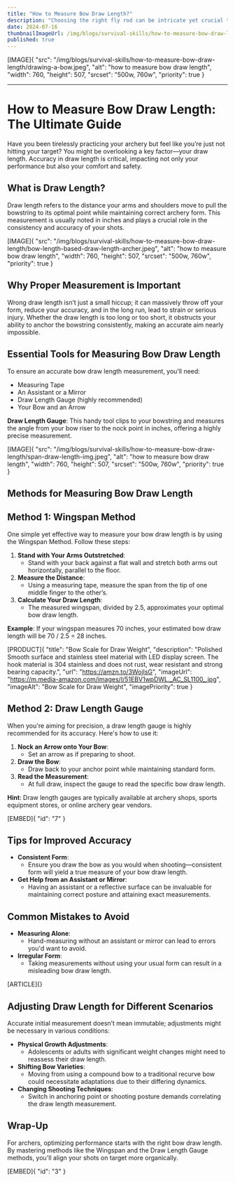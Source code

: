 ```yaml
---
title: "How to Measure Bow Draw Length?"
description: "Choosing the right fly rod can be intricate yet crucial to your success and enjoyment as an angler."
date: 2024-07-16
thumbnailImageUrl: /img/blogs/survival-skills/how-to-measure-bow-draw-length/drawing-a-bow.jpeg
published: true
---
```


[IMAGE]{ "src": "/img/blogs/survival-skills/how-to-measure-bow-draw-length/drawing-a-bow.jpeg", "alt": "how to measure bow draw length", "width": 760, "height": 507, "srcset": "500w, 760w", "priority": true }

---

# How to Measure Bow Draw Length: The Ultimate Guide

Have you been tirelessly practicing your archery but feel like you’re just not hitting your target? You might be overlooking a key factor—your draw length. Accuracy in draw length is critical, impacting not only your performance but also your comfort and safety.

## What is Draw Length?

Draw length refers to the distance your arms and shoulders move to pull the bowstring to its optimal point while maintaining correct archery form. This measurement is usually noted in inches and plays a crucial role in the consistency and accuracy of your shots.

[IMAGE]{ "src": "/img/blogs/survival-skills/how-to-measure-bow-draw-length/bow-length-based-draw-length-archer.jpeg", "alt": "how to measure bow draw length", "width": 760, "height": 507, "srcset": "500w, 760w", "priority": true }

## Why Proper Measurement is Important

Wrong draw length isn’t just a small hiccup; it can massively throw off your form, reduce your accuracy, and in the long run, lead to strain or serious injury. Whether the draw length is too long or too short, it obstructs your ability to anchor the bowstring consistently, making an accurate aim nearly impossible.

## Essential Tools for Measuring Bow Draw Length

To ensure an accurate bow draw length measurement, you’ll need:
- Measuring Tape
- An Assistant or a Mirror
- Draw Length Gauge (highly recommended)
- Your Bow and an Arrow

**Draw Length Gauge**: This handy tool clips to your bowstring and measures the angle from your bow riser to the nock point in inches, offering a highly precise measurement.

[IMAGE]{ "src": "/img/blogs/survival-skills/how-to-measure-bow-draw-length/span-draw-length-img.jpeg", "alt": "how to measure bow draw length", "width": 760, "height": 507, "srcset": "500w, 760w", "priority": true }

## Methods for Measuring Bow Draw Length

## Method 1: Wingspan Method

One simple yet effective way to measure your bow draw length is by using the Wingspan Method. Follow these steps:
1. **Stand with Your Arms Outstretched**:
   - Stand with your back against a flat wall and stretch both arms out horizontally, parallel to the floor.
2. **Measure the Distance**:
   - Using a measuring tape, measure the span from the tip of one middle finger to the other’s.
3. **Calculate Your Draw Length**:
   - The measured wingspan, divided by 2.5, approximates your optimal bow draw length.

**Example**: If your wingspan measures 70 inches, your estimated bow draw length will be 70 / 2.5 = 28 inches.


[PRODUCT]{ "title": "Bow Scale for Draw Weight", "description": "Polished Smooth surface and stainless steel material with LED display screen. The hook material is 304 stainless and does not rust, wear resistant and strong bearing capacity.", "url": "https://amzn.to/3WojIsG", "imageUrl": "https://m.media-amazon.com/images/I/51EBV1wpDWL._AC_SL1100_.jpg", "imageAlt": "Bow Scale for Draw Weight", "imagePriority": true }


## Method 2: Draw Length Gauge

When you're aiming for precision, a draw length gauge is highly recommended for its accuracy. Here's how to use it:
1. **Nock an Arrow onto Your Bow**:
   - Set an arrow as if preparing to shoot.
2. **Draw the Bow**:
   - Draw back to your anchor point while maintaining standard form.
3. **Read the Measurement**:
   - At full draw, inspect the gauge to read the specific bow draw length.

**Hint**: Draw length gauges are typically available at archery shops, sports equipment stores, or online archery gear vendors.

[EMBED]{ "id": "7" }


## Tips for Improved Accuracy

- **Consistent Form**:
  - Ensure you draw the bow as you would when shooting—consistent form will yield a true measure of your bow draw length.
- **Get Help from an Assistant or Mirror**:
  - Having an assistant or a reflective surface can be invaluable for maintaining correct posture and attaining exact measurements.

## Common Mistakes to Avoid

- **Measuring Alone**:
  - Hand-measuring without an assistant or mirror can lead to errors you'd want to avoid.
- **Irregular Form**:
  - Taking measurements without using your usual form can result in a misleading bow draw length.

[ARTICLE]{}

## Adjusting Draw Length for Different Scenarios

Accurate initial measurement doesn’t mean immutable; adjustments might be necessary in various conditions:
- **Physical Growth Adjustments**:
  - Adolescents or adults with significant weight changes might need to reassess their draw length.
- **Shifting Bow Varieties**:
  - Moving from using a compound bow to a traditional recurve bow could necessitate adaptations due to their differing dynamics.
- **Changing Shooting Techniques**:
  - Switch in anchoring point or shooting posture demands correlating the draw length measurement.

## Wrap-Up

For archers, optimizing performance starts with the right bow draw length. By mastering methods like the Wingspan and the Draw Length Gauge methods, you'll align your shots on target more organically.

[EMBED]{ "id": "3" }


